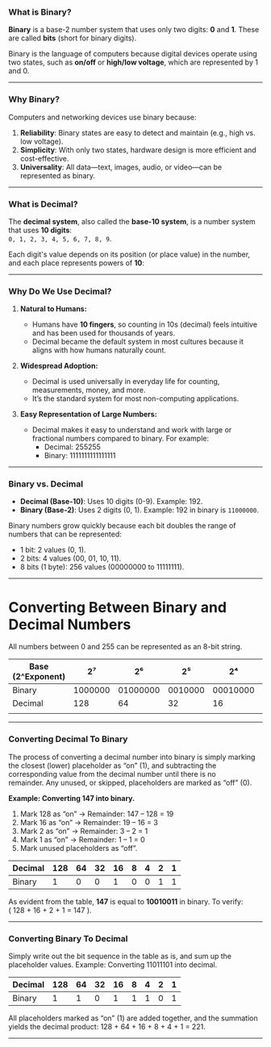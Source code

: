 
### What is Binary?

**Binary** is a base-2 number system that uses only two digits: **0** and **1**. These are called **bits** (short for binary digits). 

Binary is the language of computers because digital devices operate using two states, such as **on/off** or **high/low voltage**, which are represented by 1 and 0.



---

### Why Binary?

Computers and networking devices use binary because:
1. **Reliability**: Binary states are easy to detect and maintain (e.g., high vs. low voltage).
2. **Simplicity**: With only two states, hardware design is more efficient and cost-effective.
3. **Universality**: All data—text, images, audio, or video—can be represented as binary.


---
### **What is Decimal?**

The **decimal system**, also called the **base-10 system**, is a number system that uses **10 digits**:  
`0, 1, 2, 3, 4, 5, 6, 7, 8, 9`.

Each digit's value depends on its position (or place value) in the number, and each place represents powers of **10**:


---

### **Why Do We Use Decimal?**

1. **Natural to Humans:**
    
    - Humans have **10 fingers**, so counting in 10s (decimal) feels intuitive and has been used for thousands of years.
    - Decimal became the default system in most cultures because it aligns with how humans naturally count.
2. **Widespread Adoption:**
    
    - Decimal is used universally in everyday life for counting, measurements, money, and more.
    - It’s the standard system for most non-computing applications.
3. **Easy Representation of Large Numbers:**
    
    - Decimal makes it easy to understand and work with large or fractional numbers compared to binary. For example:
        - Decimal: 255255
        - Binary: 1111111111111111

---

### Binary vs. Decimal

- **Decimal (Base-10)**: Uses 10 digits (0-9). Example: 192.
- **Binary (Base-2)**: Uses 2 digits (0, 1). Example: 192 in binary is `11000000`.

Binary numbers grow quickly because each bit doubles the range of numbers that can be represented:
- 1 bit: 2 values (0, 1).
- 2 bits: 4 values (00, 01, 10, 11).
- 8 bits (1 byte): 256 values (00000000 to 11111111).

---

# Converting Between Binary and Decimal Numbers

All numbers between 0 and 255 can be represented as an 8-bit string. 

| Base (2^Exponent) | 2⁷      | 2⁶       | 2⁵      | 2⁴       | 2³       | 2²       | 2¹       | 2⁰       |
| ----------------- | ------- | -------- | ------- | -------- | -------- | -------- | -------- | -------- |
| Binary            | 1000000 | 01000000 | 0010000 | 00010000 | 00001000 | 00000100 | 00000010 | 00000001 |
| Decimal           | 128     | 64       | 32      | 16       | 8        | 4        | 2        | 1        |
|                   |         |          |         |          |          |          |          |          |

---
### Converting Decimal To Binary

The process of converting a decimal number into binary is simply marking the closest (lower) placeholder as “on” (1), and subtracting the corresponding value from the decimal number until there is no remainder. Any unused, or skipped, placeholders are marked as “off” (0).

**Example: Converting 147 into binary.**

1. Mark 128 as “on” → Remainder: 147 – 128 = 19
2. Mark 16 as “on” → Remainder: 19 – 16 = 3
3. Mark 2 as “on” → Remainder: 3 – 2 = 1
4. Mark 1 as “on” → Remainder: 1 – 1 = 0
5. Mark unused placeholders as “off”.

| Decimal | 128 | 64 | 32 | 16 | 8 | 4 | 2 | 1 |
|---------|------|----|----|----|---|---|---|---|
| Binary  |  1   |  0 |  0 |  1 | 0 | 0 | 1 | 1 |

As evident from the table, **147** is equal to **10010011** in binary. To verify:  
\( 128 + 16 + 2 + 1 = 147 \).

---
### Converting Binary To Decimal

Simply write out the bit sequence in the table as is, and sum up the placeholder values. Example: Converting 11011101 into decimal.

| Decimal | 128 | 64 | 32 | 16 | 8 | 4 | 2 | 1 |
|---------|------|----|----|----|---|---|---|---|
| Binary  |  1   | 1  | 0  | 1  | 1 | 1 | 0 | 1 |

All placeholders marked as “on” (1) are added together, and the summation yields the decimal product: 128 + 64 + 16 + 8 + 4 + 1 = 221.

---